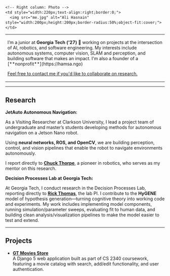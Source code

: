 <style>
  .pagehead h1 {
    display: none;
  }
</style>

<table style="width:100%;border:0;" border="0">
  <tr>
    <!-- Left column: Bio -->
    <td style="vertical-align:middle;border:0;">
      <p>
        I’m a junior at <strong>Georgia Tech (’27)</strong> 🐝 working on projects at the intersection of AI, robotics, and software engineering.  
        My interests include autonomous systems, computer vision, SLAM and perception, and building software that makes an impact.
        I'm also a founder of a [**nonprofit**](https://hamsa.ngo)
      </p>
      <p>
        <a href="mailto:shasnain9@gatech.edu">Feel free to contact me if you'd like to collaborate on research.</a>
      </p>
    </td>

    <!-- Right column: Photo -->
    <td style="width:220px;text-align:right;border:0;">
      <img src="me.jpg" alt="Ali Hasnain" style="width:200px;height:200px;border-radius:50%;object-fit:cover;">
    </td>
  </tr>
</table>

---

## Research

**JetAuto Autonomous Navigation:**

As a Visiting Researcher at Clarkson University, I lead a project team of undergraduate and master’s students developing methods for autonomous navigation on a Jetson Nano robot.

Using **neural networks, ROS, and OpenCV**, we are building perception, control, and vision pipelines that enable the robot to navigate environments autonomously.  

I report directly to [**Chuck Thorpe**](https://www.clarkson.edu/people/chuck-thorpe), a pioneer in robotics, who serves as my mentor on this research.  


**Decision Processes Lab at Georgia Tech:**  

At Georgia Tech, I conduct research in the Decision Processes Lab, reporting directly to [**Rick Thomas**](https://psychology.gatech.edu/people/rick-thomas), the lab PI. I contribute to the **HyGENE** model of hypothesis generation—turning cognitive theory into working code and experiments. My work includes implementing model components, running simulation/parameter sweeps, evaluating fit to human data, and building clean analysis/visualization pipelines to make the model easier to test and extend.

---

## Projects

- [**GT Movies Store**](gt-movies.md)  
  A Django 5 web application built as part of CS 2340 coursework, featuring a movie catalog with search, add/edit functionality, and user authentication.

